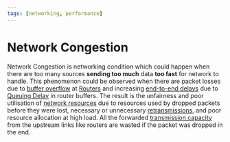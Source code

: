 ```yaml
---
tags: [networking, performance]
---
```


# Network Congestion

Network Congestion is networking condition which could happen when there are too
many sources **sending too much** data **too fast** for network to handle. This
phenomenon could be observed when there are packet losses due to [buffer overflow](202209302245.md)
at [Routers](202207061800.md) and increasing [end-to-end delays](202304111955.md)
due to [Queuing Delay](202302161904.md) in router buffers. The result is the
unfairness and poor utilisation of [network resources](202304191208.md) due to
resources used by dropped packets before they were lost, necessary or
unnecessary [retransmissions](202206151232.md), and poor resource allocation at
high load. All the forwarded [transmission capacity](202304191208.md) from the
upstream links like routers are wasted if the packet was dropped in the end.
